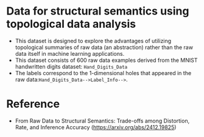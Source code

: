 # Data for structural semantics using topological data analysis
- This dataset is designed to explore the advantages of utilizing topological summaries of raw data (an abstraction) rather than the raw data itself in machine learning applications.
- This dataset consists of $600$ raw data examples derived from the MNIST handwritten digits dataset:
  `Hand_Digits_Data`
- The labels correspond to the $1$-dimensional holes that appeared in the raw data:`Hand_Digits_Data-->Label_Info-->`.

# Reference
- From Raw Data to Structural Semantics: Trade-offs among Distortion, Rate, and Inference Accuracy (https://arxiv.org/abs/2412.19825)
